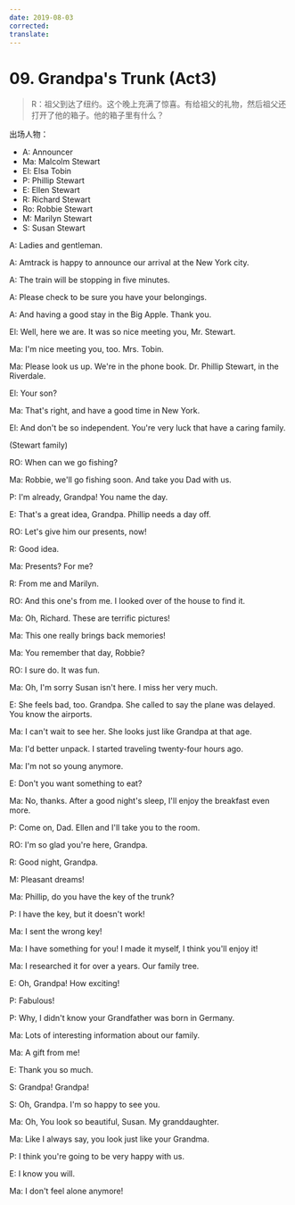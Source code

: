 ```yaml
---
date: 2019-08-03
corrected: 
translate:
---
```


# 09. Grandpa's Trunk (Act3)

> R：祖父到达了纽约。这个晚上充满了惊喜。有给祖父的礼物，然后祖父还打开了他的箱子。他的箱子里有什么？

出场人物：

- A: Announcer
- Ma: Malcolm Stewart
- El: Elsa Tobin
- P: Phillip Stewart
- E: Ellen Stewart
- R: Richard Stewart
- Ro: Robbie Stewart
- M: Marilyn Stewart
- S: Susan Stewart

A: Ladies and gentleman.

A: Amtrack is happy to announce our arrival at the New York city.

A: The train will be stopping in five minutes.

A: Please check to be sure you have your belongings.

A: And having a good stay in the Big Apple. Thank you.

El: Well, here we are. It was so nice meeting you, Mr. Stewart.

Ma: I'm nice meeting you, too. Mrs. Tobin.

Ma: Please look us up. We're in the phone book. Dr. Phillip Stewart, in the Riverdale.

El: Your son?

Ma: That's right, and have a good time in New York.

El: And don't be so independent. You're very luck that have a caring family.

(Stewart family)

RO: When can we go fishing?

Ma: Robbie, we'll go fishing soon. And take you Dad with us.

P: I'm already, Grandpa! You name the day.

E: That's a great idea, Grandpa. Phillip needs a day off.

RO: Let's give him our presents, now!

R: Good idea.

Ma: Presents? For me?

R: From me and Marilyn.

RO: And this one's from me. I looked over of the house to find it.

Ma: Oh, Richard. These are terrific pictures!

Ma: This one really brings back memories!

Ma: You remember that day, Robbie?

RO: I sure do. It was fun.

Ma: Oh, I'm sorry Susan isn't here. I miss her very much.

E: She feels bad, too. Grandpa. She called to say the plane was delayed. You know the airports.

Ma: I can't wait to see her. She looks just like Grandpa at that age.

Ma: I'd better unpack. I started traveling twenty-four hours ago.

Ma: I'm not so young anymore.

E: Don't you want something to eat?

Ma: No, thanks. After a good night's sleep, I'll enjoy the breakfast even more.

P: Come on, Dad. Ellen and I'll take you to the room.

RO: I'm so glad you're here, Grandpa.

R: Good night, Grandpa.

M: Pleasant dreams!

Ma: Phillip, do you have the key of the trunk?

P: I have the key, but it doesn't work!

Ma: I sent the wrong key!

Ma: I have something for you! I made it myself, I think you'll enjoy it!

Ma: I researched it for over a years. Our family tree.

E: Oh, Grandpa! How exciting!

P: Fabulous!

P: Why, I didn't know your Grandfather was born in Germany.

Ma: Lots of interesting information about our family.

Ma: A gift from me!

E: Thank you so much.

S: Grandpa! Grandpa!

S: Oh, Grandpa. I'm so happy to see you.

Ma: Oh, You look so beautiful, Susan. My granddaughter.

Ma: Like I always say, you look just like your Grandma.

P: I think you're going to be very happy with us.

E: I know you will.

Ma: I don't feel alone anymore!
